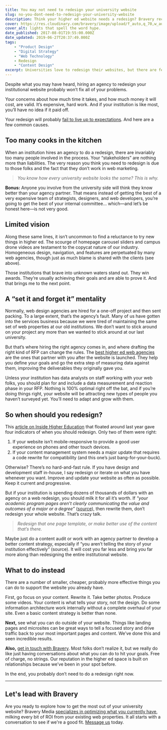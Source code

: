 ```yaml
---
title: You may not need to redesign your university website
slug: no-you-dont-need-to-redesign-your-university-website
description: Think your higher ed website needs a redesign? Bravery recommends a different approach, first.
cover: https://res.cloudinary.com/bravery/image/upload/f_auto,q_70,w_auto,dpr_auto/hype.jpg
cover_alt: lights that spell the word hype.
date_published: 2017-08-01T19:55:00.000Z
date_updated: 2019-06-27T20:37:49.000Z
tags:
    - "Product Design"
    - "Digital Strategy"
    - "Web Technology"
    - Redesign
    - "Content Design"
excerpt: Universities love to redesign their websites, but there are fewer and fewer reasons to do so. Why not try something new, first?
---
```


Despite what you may have heard, hiring an agency to redesign your institutional website probably won’t fix all of your problems.

Your concerns about how much time it takes, and how much money it will cost, are valid. It’s expensive, hard work. And if your institution is like most, you’ll have no idea if it paid off.

Your redesign will probably [fail to live up to expectations](/insight/your-university-website-is-useless/). And here are a few common causes.

## Too many cooks in the kitchen

When an institution hires an agency to do a redesign, there are invariably too many people involved in the process. Your “stakeholders” are nothing more than liabilities. The very reason you think you need to redesign is due to those folks and the fact that they don’t work in web marketing.

> *You know how every university website looks the same? This is why.*

****Bonus:**** Anyone you involve from the university side will think they know better than your agency partner. That means instead of getting the best of a very expensive team of strategists, designers, and web developers, you’re going to get the best of your internal committee… which—and let’s be honest here—is not very good.

## Limited vision

Along these same lines, it isn’t uncommon to find a reluctance to try new things in higher ed. The scourge of homepage carousel sliders and campus drone videos are testament to the copycat nature of our industry. Homogeneous design, navigation, and features are perpetuated by many web agencies, though just as much blame is shared with the clients (see above).

Those institutions that brave into unknown waters stand out. They win awards. They’re usually achieving their goals and are able to prove it. And that brings me to the next point.

## A “set it and forget it” mentality

Normally, web design agencies are hired for a one-off project and then sent packing. To a large extent, that’s the agency’s fault. Many of us have gotten into the services business because we were tired of maintaining the same set of web properties at our old institutions. We don’t want to stick around on your project any more than we wanted to stick around at our last university.

But that’s where hiring the right agency comes in, and where drafting the right kind of RFP can change the rules. The [best higher ed web agencies](/services/?utm_source=insight) are the ones that partner with you after the website is launched. They help you define your goals and go the extra step of measuring data against them, improving the deliverables they originally gave you.

Unless your institution has data analysts on staff working with your web folks, you should plan for and include a data measurement and reaction phase in your RFP. Nothing is 100% optimal right off the bat, and if you’re doing things right, your website will be attracting new types of people you haven’t surveyed yet. You’ll need to adapt and grow with them.

## So when should you redesign?

This [article on Inside Higher Education](https://www.insidehighered.com/blogs/call-action-marketing-and-communications-higher-education/it-time-redesign-your-website) that floated around last year gave four indicators of when you should redesign. Only two of them were right:

1. If your website isn’t mobile-responsive to provide a good user experience on phones and other touch devices.
2. If your content management system needs a major update that requires a code rewrite for compatibility (and this one’s just bang-for-your-buck).

Otherwise? There’s no hard-and-fast rule. If you have design and development staff in-house, I say redesign or iterate on what you have whenever you want. Improve and update your website as often as possible. Keep it current and progressive.

But if your institution is spending dozens of thousands of dollars with an agency on a web redesign, you should milk it for all it’s worth. If *“your academic program pages aren’t clearly communicating the value and outcomes of a major or a degree”* ([source](https://www.insidehighered.com/blogs/call-action-marketing-and-communications-higher-education/it-time-redesign-your-website)), then rewrite them, don’t redesign your whole website. That’s crazy talk.

> *Redesign that one page template, or make better use of the content that’s there.*

Maybe just do a content audit or work with an agency partner to develop a better content strategy, especially if “you aren’t telling the story of your institution effectively” (source). It will cost you far less and bring you far more along than redesigning the entire institutional website.

## What to do instead

There are a number of smaller, cheaper, probably more effective things you can do to support the website you already have.

First, go focus on your content. Rewrite it. Take better photos. Produce some videos. Your content is what tells your story, not the design. Do some information architecture work internally without a complete overhaul of your site. Even a basic content strategy is better than none.

**Next,** see what you can do outside of your website. Things like landing pages and microsites can be great ways to tell a focused story and drive traffic back to your most important pages and content. We’ve done this and seen incredible results.

**Also,** [get in touch with Bravery](/contact/?utm_source=insight). Most folks don’t realize it, but we really do like just having conversations about what you can do to hit your goals. Free of charge, no strings. Our reputation in the higher ed space is built on relationships because we’ve been in your spot before.

In the end, you probably don’t need to do a redesign right now.

---

## Let's lead with Bravery

Are you ready to explore how to get the most out of your university website? Bravery Media [specializes in optimizing what you currently have](/services/?utm_source=insight), milking every bit of ROI from your existing web properties. It all starts with a conversation to see if we're a good fit. [Message us](/contact/?utm_source=insight) today.
